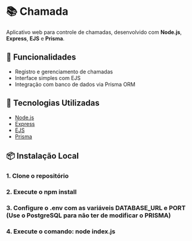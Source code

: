 # 📚 Chamada

Aplicativo web para controle de chamadas, desenvolvido com **Node.js**, **Express**, **EJS** e **Prisma**.

## 🚀 Funcionalidades

- Registro e gerenciamento de chamadas
- Interface simples com EJS
- Integração com banco de dados via Prisma ORM

## 🧩 Tecnologias Utilizadas

- [Node.js](https://nodejs.org/)
- [Express](https://expressjs.com/)
- [EJS](https://ejs.co/)
- [Prisma](https://www.prisma.io/)

## 📦 Instalação Local

### 1. Clone o repositório

### 2. Execute o npm install

### 3. Configure o .env com as variáveis DATABASE_URL e PORT (Use o PostgreSQL para não ter de modificar o PRISMA)

### 4. Execute o comando: node index.js
